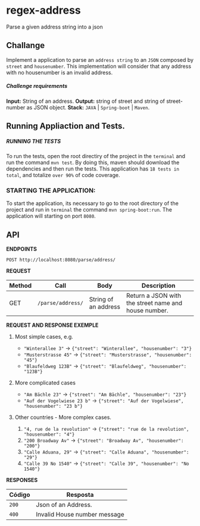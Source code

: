 # regex-address
Parse a given address string into a json


## Challange
Implement a application to parse an `address string` to an `JSON` composed by `street` and `housenumber`. 
This implementation will consider that any address with no housenumber is an invalid address. 

##### Challenge requirements
**Input:** String of an address.
**Output:** string of street and string of street-number as JSON object.
**Stack:** `JAVA` | `Spring-boot` | `Maven`.

## Running Appliaction and Tests.

##### RUNNING THE TESTS
To run the tests, open the root directiry of the project in the `terminal` and run the command `mvn test`.
By doing this, maven should download the dependencies and then run the tests.
This application has `18 tests in total`, and totalize `over 90%` of code coverage.

### STARTING THE APPLICATION:
To start the application, its necessary to go to the root directory of the project and run in `terminal` the command `mvn spring-boot:run`. 
The  application will starting on port `8080`.


## API

**ENDPOINTS**
```
POST http://localhost:8080/parse/address/
```

**REQUEST**

|Method | Call | Body | Description|
|------------ | ------------- | -------------| -------------|
|GET | `/parse/address/` | String of an address | Return a JSON with the street name and house number.


**REQUEST AND RESPONSE EXEMPLE**
1. Most simple cases, e.g.
   * `"Winterallee 3"` -> `{"street": "Winterallee", "housenumber": "3"}`
   * `"Musterstrasse 45"` -> `{"street": "Musterstrasse", "housenumber": "45"}`
   * `"Blaufeldweg 123B"` -> `{"street": "Blaufeldweg", "housenumber": "123B"}`

2. More complicated cases
   * `"Am Bächle 23"` -> `{"street": "Am Bächle", "housenumber": "23"}`
   * `"Auf der Vogelwiese 23 b"` -> `{"street": "Auf der Vogelwiese", "housenumber": "23 b"}`

3. Other countries - More complex cases.
   1. `"4, rue de la revolution"` -> `{"street": "rue de la revolution", "housenumber": "4"}`
   1. `"200 Broadway Av"` -> `{"street": "Broadway Av", "housenumber": "200"}`
   1. `"Calle Aduana, 29"` -> `{"street": "Calle Aduana", "housenumber": "29"}`
   1. `"Calle 39 No 1540"` -> `{"street": "Calle 39", "housenumber": "No 1540"}`


**RESPONSES**

Código | Resposta
------------ | -------------
`200` | Json of an Address.
`400` | Invalid House number message
